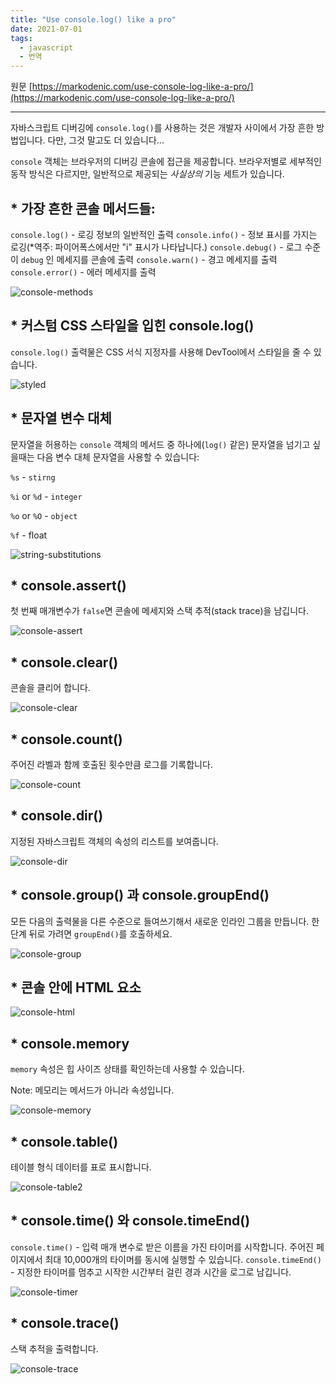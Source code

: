 ```yaml
---
title: "Use console.log() like a pro"
date: 2021-07-01
tags:
  - javascript
  - 번역
---
```


원문 [https://markodenic.com/use-console-log-like-a-pro/](https://markodenic.com/use-console-log-like-a-pro/)

---

자바스크립트 디버깅에 `console.log()`를 사용하는 것은 개발자 사이에서 가장 흔한 방법입니다. 다만, 그것 말고도 더 있습니다...

`console` 객체는 브라우저의 디버깅 콘솔에 접근을 제공합니다. 브라우저별로 세부적인 동작 방식은 다르지만, 일반적으로 제공되는 _사실상의_ 기능 세트가 있습니다.

## \* 가장 흔한 콘솔 메서드들:

`console.log()` - 로깅 정보의 일반적인 출력
`console.info()` - 정보 표시를 가지는 로깅(\*역주: 파이어폭스에서만 "i" 표시가 나타납니다.)
`console.debug()` - 로그 수준이 `debug` 인 메세지를 콘솔에 출력
`console.warn()` - 경고 메세지를 출력
`console.error()` - 에러 메세지를 출력

![console-methods](./assets/console-methods.png)

## \* 커스텀 CSS 스타일을 입힌 console.log()

`console.log()` 출력물은 CSS 서식 지정자를 사용해 DevTool에서 스타일을 줄 수 있습니다.

![styled](./assets/styled.png)

## \* 문자열 변수 대체

문자열을 허용하는 `console` 객체의 메서드 중 하나에(`log()` 같은) 문자열을 넘기고 싶을때는 다음 변수 대체 문자열을 사용할 수 있습니다:

`%s` - `stirng`

`%i` or `%d` - `integer`

`%o` or `%O` - `object`

`%f` - float

![string-substitutions](./assets/string-substitutions.png)

## \* console.assert()

첫 번째 매개변수가 `false`면 콘솔에 메세지와 스택 추적(stack trace)을 남깁니다.

![console-assert](./assets/console-assert.png)

## \* console.clear()

콘솔을 클리어 합니다.

![console-clear](./assets/console-clear.png)

## \* console.count()

주어진 라벨과 함께 호출된 횟수만큼 로그를 기록합니다.

![console-count](./assets/console-count.png)

## \* console.dir()

지정된 자바스크립트 객체의 속성의 리스트를 보여줍니다.

![console-dir](./assets/console-dir.png)

## \* console.group() 과 console.groupEnd()

모든 다음의 출력물을 다른 수준으로 들여쓰기해서 새로운 인라인 그룹을 만듭니다. 한 단계 뒤로 가려면 `groupEnd()`를 호출하세요.

![console-group](./assets/console-group.png)

## \* 콘솔 안에 HTML 요소

![console-html](./assets/console-html.png)

## \* console.memory

`memory` 속성은 힙 사이즈 상태를 확인하는데 사용할 수 있습니다.

Note: 메모리는 메서드가 아니라 속성입니다.

![console-memory](./assets/console-memory.png)

## \* console.table()

테이블 형식 데이터를 표로 표시합니다.

![console-table2](./assets/console-table2.png)

## \* console.time() 와 console.timeEnd()

`console.time()` - 입력 매개 변수로 받은 이름을 가진 타이머를 시작합니다. 주어진 페이지에서 최대 10,000개의 타이머를 동시에 실행할 수 있습니다.
`console.timeEnd()` - 지정한 타이머를 멈추고 시작한 시간부터 걸린 경과 시간을 로그로 남깁니다.

![console-timer](./assets/console-timer.png)

## \* console.trace()

스택 추적을 출력합니다.

![console-trace](./assets/console-trace.png)
